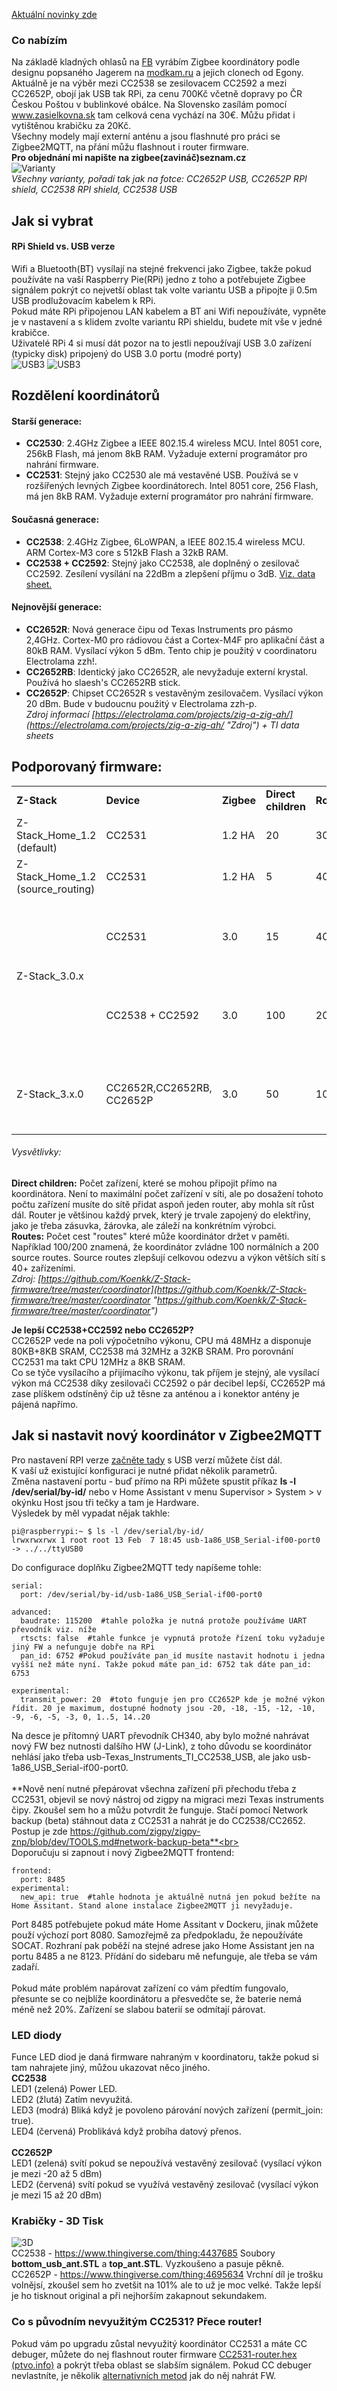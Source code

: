 [Aktuální novinky zde](https://github.com/FixxCZ/Zigbee-Coordinator/blob/main/novinky.md)

### Co nabízím
Na základě kladných ohlasů na [FB](https://www.facebook.com/groups/2232679967058877/permalink/2843937365933131) vyrábím Zigbee koordinátory podle designu popsaného Jagerem na [modkam.ru](https://modkam.ru/) a jejich clonech od Egony. Aktuálně je na výběr mezi CC2538 se zesilovacem CC2592 a mezi CC2652P, obojí jak USB tak RPi, za cenu 700Kč včetně dopravy po ČR Českou Poštou v bublinkové obálce. Na Slovensko zasílám pomocí www.zasielkovna.sk tam celková cena vychází na 30€. Můžu přidat i vytištěnou krabičku za 20Kč.<br>
Všechny modely mají externí anténu a jsou flashnuté pro práci se Zigbee2MQTT, na přání můžu flashnout i router firmware.<br>
**Pro objednání mi napište na zigbee(zavináč)seznam.cz**<br>
![Varianty](/img/varianty.png)<br>
*Všechny varianty, pořadí tak jak na fotce: CC2652P USB, CC2652P RPI shield, CC2538 RPI shield, CC2538 USB*
## Jak si vybrat
#### RPi Shield vs. USB verze
Wifi a Bluetooth(BT) vysílají na stejné frekvenci jako Zigbee, takže pokud používáte na vaší Raspberry Pie(RPi) jedno z toho a potřebujete Zigbee signálem pokrýt co nejvetší oblast tak volte variantu USB a připojte ji 0.5m USB prodlužovacím kabelem k RPi.<br>
Pokud máte RPi připojenou LAN kabelem a BT ani Wifi nepoužíváte, vypněte je v nastavení a s klidem zvolte variantu RPi shieldu, budete mít vše v jedné krabičce. <br>
Uživatelé RPi 4 si musí dát pozor na to jestli nepoužívají USB 3.0 zařízení (typicky disk) pripojený do USB 3.0 portu (modré porty)<br>
![USB3](/img/usb3-blue.jpg)
![USB3](/img/USB3.png)


## Rozdělení koordinátorů
#### Starší generace:
- **CC2530**: 2.4GHz Zigbee a IEEE 802.15.4 wireless MCU. Intel 8051 core, 256kB Flash, má jenom 8kB RAM. Vyžaduje externí programátor pro nahrání firmware.
- **CC2531**: Stejný jako CC2530 ale má vestavěné USB. Používá se v rozšířených levných Zigbee koordinátorech. Intel 8051 core, 256 Flash, má jen 8kB RAM. Vyžaduje externí programátor pro nahrání firmware.

#### Současná generace:
- **CC2538**: 2.4GHz Zigbee, 6LoWPAN, a IEEE 802.15.4 wireless MCU. ARM Cortex-M3 core s 512kB Flash a 32kB RAM.
- **CC2538 + CC2592**: Stejný jako CC2538, ale doplněný o zesilovač CC2592. Zesílení vysílání na 22dBm a zlepšení příjmu o 3dB. [Viz. data sheet.](https://www.ti.com/lit/ds/symlink/cc2592.pdf?ts=1610831220971 "Viz. data sheet.")

#### Nejnovější generace:
- **CC2652R**: Nová generace čipu od Texas Instruments pro pásmo 2,4GHz. Cortex-M0 pro rádiovou část a Cortex-M4F pro aplikační část a 80kB RAM. Vysílací výkon 5 dBm. Tento chip je použitý v coordinatoru Electrolama zzh!.
- **CC2652RB**: Identický jako CC2652R, ale nevyžaduje externí krystal. Používá ho slaesh's CC2652RB stick.
- **CC2652P**: Chipset CC2652R s vestavěným zesilovačem. Vysílací výkon 20 dBm. Bude v budoucnu použitý v Electrolama zzh-p.<br>
*Zdroj informací [https://electrolama.com/projects/zig-a-zig-ah/](https://electrolama.com/projects/zig-a-zig-ah/ "Zdroj") + TI data sheets*
## Podporovaný firmware:
<table>
  <tr>
    <td><b>Z-Stack</b></td>
    <td><b>Device</b></td>
    <td><b>Zigbee</b></td>
    <td><b>Direct children</b></td>
    <td><b>Routes</b></td>
    <td><b>Notes</b></td>
  </tr>
  <tr>
    <td>Z-Stack_Home_1.2 (default)</td>
    <td>CC2531</td>
    <td>1.2 HA</td>
    <td>20</td>
    <td>30/0</td>
    <td></td>
  </tr>
  <tr>
    <td>Z-Stack_Home_1.2 (source_routing)</td>
    <td>CC2531</td>
    <td>1.2 HA</td>
    <td>5</td>
    <td>40/40</td>
    <td></td>
  </tr>
  <tr>
    <td rowspan="3">Z-Stack_3.0.x</td>
    <td>CC2531</td>
    <td>3.0</td>
    <td>15</td>
    <td>40/0</td>
    <td>
      - <a href="https://github.com/Koenkk/zigbee2mqtt/issues/1445">Discussion #1445</a>
      - Max 40 Zigbee 3.0 devices
    </td>
  </tr>
  <tr>
  </tr>
    <tr>
    <td>CC2538 + CC2592</td>
    <td>3.0</td>
    <td>100</td>
    <td>200/400</td>
    <td>
      - <a href="https://github.com/Koenkk/zigbee2mqtt/issues/1568">Discussion #1568</a>
      - Max 200 Zigbee 3.0 devices
    </td>
  </tr>
  <tr>
    <td rowspan="2">Z-Stack_3.x.0</td>
    <td>CC2652R,CC2652RB, CC2652P</td>
    <td>3.0</td>
    <td>50</td>
    <td>100/200</td>
    <td>
      - <a href="https://github.com/Koenkk/zigbee2mqtt/issues/1429">Discussion #1429</a>
      - Max 200 Zigbee 3.0 devices
    </td>
  </tr>
</table>

###### Vysvětlivky:
**Direct children:** Počet zařízení, které se mohou připojit přímo na koordinátora. Není to maximální počet zařízení v síti, ale po dosažení tohoto počtu zařízení musíte do sítě přidat aspoň jeden router, aby mohla sít růst dál. Router je většinou každý prvek, který je trvale zapojený do elektřiny, jako je třeba zásuvka, žárovka, ale záleží na konkrétním výrobci.<br>
**Routes:** Počet cest "routes" které může koordinátor držet v paměti. Například 100/200 znamená, že koordinátor zvládne 100 normálních a 200 source routes. Source routes zlepšují celkovou odezvu a výkon větších sítí s 40+ zařízeními.<br>
*Zdroj: [https://github.com/Koenkk/Z-Stack-firmware/tree/master/coordinator](https://github.com/Koenkk/Z-Stack-firmware/tree/master/coordinator "https://github.com/Koenkk/Z-Stack-firmware/tree/master/coordinator")*

**Je lepší CC2538+CC2592 nebo CC2652P?**<br>
CC2652P vede na poli výpočetního výkonu, CPU má 48MHz a disponuje 80KB+8KB SRAM, CC2538 má 32MHz a 32KB SRAM. Pro porovnání CC2531 ma takt CPU 12MHz a 8KB SRAM.<br>
Co se týče vysílacího a přijímacího výkonu, tak příjem je stejný, ale vysílací výkon má CC2538 díky zesilovači CC2592 o pár decibel lepší, CC2652P má zase plíškem odstíněný čip už těsne za anténou a i konektor antény je pájená napřímo.<br>


## Jak si nastavit nový koordinátor v Zigbee2MQTT
Pro nastavení RPI verze [začněte tady](https://github.com/FixxCZ/Zigbee-Coordinator/blob/main/readme_pi_shield.txt) s USB verzí můžete číst dál.<br>
K vaší už existující konfiguraci je nutné přidat několik parametrů.<br>
Změna nastavení portu - buď přímo na RPi můžete spustit příkaz **ls -l /dev/serial/by-id/** nebo v Home Assistant v menu Supervisor > System > v okýnku Host jsou tři tečky a tam je Hardware.<br>
Výsledek by měl vypadat nějak takhle:
```
pi@raspberrypi:~ $ ls -l /dev/serial/by-id/
lrwxrwxrwx 1 root root 13 Feb  7 18:45 usb-1a86_USB_Serial-if00-port0 -> ../../ttyUSB0
```
Do configurace doplňku Zigbee2MQTT tedy napíšeme tohle:
```
serial:
  port: /dev/serial/by-id/usb-1a86_USB_Serial-if00-port0

advanced:
  baudrate: 115200  #tahle položka je nutná protože používáme UART převodník viz. níže
  rtscts: false  #tahle funkce je vypnutá protože řízení toku vyžaduje jiný FW a nefunguje dobře na RPi
  pan_id: 6752 #Pokud používáte pan_id musíte nastavit hodnotu i jedna vyšší než máte nyní. Takže pokud máte pan_id: 6752 tak dáte pan_id: 6753

experimental:
  transmit_power: 20  #toto funguje jen pro CC2652P kde je možné výkon řídit. 20 je maximum, dostupné hodnoty jsou -20, -18, -15, -12, -10, -9, -6, -5, -3, 0, 1..5, 14..20
```
Na desce je přítomný UART převodník CH340, aby bylo možné nahrávat nový FW bez nutnosti dalšího HW (J-Link), z toho důvodu se koordinátor nehlásí jako třeba usb-Texas_Instruments_TI_CC2538_USB, ale jako usb-1a86_USB_Serial-if00-port0.<br><br>
**Nově není nutné přepárovat všechna zařízení při přechodu třeba z CC2531, objevil se nový nástroj od zigpy na migraci mezi Texas instruments čipy. Zkoušel sem ho a můžu potvrdit že funguje. Stačí pomocí Network backup (beta) stáhnout data z CC2531 a nahrát je do CC2538/CC2652. Postup je zde https://github.com/zigpy/zigpy-znp/blob/dev/TOOLS.md#network-backup-beta**<br><br>
Doporučuju si zapnout i nový Zigbee2MQTT frontend:
```
frontend:
  port: 8485
experimental:
  new_api: true  #tahle hodnota je aktuálně nutná jen pokud bežíte na Home Assitant. Stand alone instalace Zigbee2MQTT ji nevyžaduje.
``` 
Port 8485 potřebujete pokud máte Home Assitant v Dockeru, jinak můžete použí výchozí port 8080. Samozřejmě za předpokladu, že nepoužíváte SOCAT. Rozhraní pak poběží na stejné adrese jako Home Assistant jen na portu 8485 a ne 8123. Přídání do sidebaru mě nefunguje, ale třeba se vám zadaří.<br>
<br>
Pokud máte problém napárovat zařízení co vám předtím fungovalo, přesunte se co nejblíže koordinátoru a přesvedčte se, že baterie nemá méně než 20%. Zařízení se slabou baterií se odmítají párovat.<br>


### LED diody
Funce LED diod je daná firmware nahraným v koordinatoru, takže pokud si tam nahrajete jiný, můžou ukazovat něco jiného.<br>
**CC2538** <br>
LED1 (zelená) Power LED.<br>
LED2 (žlutá) Zatím nevyužitá.<br>
LED3 (modrá) Bliká když je povoleno párování nových zařízení (permit_join: true).<br>
LED4 (červená) Problikává když probíha datový přenos.<br>
<br>
**CC2652P** <br>
LED1 (zelená) svítí pokud se nepoužívá vestavěný zesilovač (vysílací výkon je mezi -20 až 5 dBm)<br>
LED2 (červená) svítí pokud se využívá vestavěný zesilovač (vysílací výkon je mezi 15 až 20 dBm)<br>

### Krabičky - 3D Tisk
![3D](/img/Pouzdra_s.png)<br>
CC2538 - https://www.thingiverse.com/thing:4437685 Soubory **bottom_usb_ant.STL** a **top_ant.STL**. Vyzkoušeno a pasuje pěkně.<br>
CC2652P - https://www.thingiverse.com/thing:4695634 Vrchní díl je trošku volnějsí, zkoušel sem ho zvetšit na 101% ale to už je moc velké. Takže lepší je ho tisknout original a při nejhorším zakapnout sekundakem.<br>

### Co s původním nevyužitým CC2531? Přece router!

Pokud vám po upgradu zůstal nevyužitý koordinátor CC2531 a máte CC debuger, můžete do nej flashnout router firmware [CC2531-router.hex (ptvo.info)](https://ptvo.info/cc2531-based-router-firmware-136/) a pokrýt třeba oblast se slabším signálem. Pokud CC debuger nevlastníte, je několik [alternativních metod](https://www.zigbee2mqtt.io/information/alternative_flashing_methods.html) jak do něj nahrát FW.
